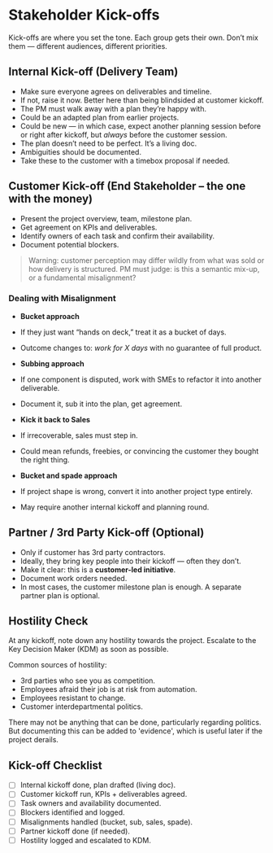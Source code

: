# Stakeholder Kick-offs

Kick-offs are where you set the tone. Each group gets their own. Don’t mix them — different audiences, different priorities.

## Internal Kick-off (Delivery Team)

- Make sure everyone agrees on deliverables and timeline.
- If not, raise it now. Better here than being blindsided at customer kickoff.
- The PM must walk away with a plan they’re happy with.
- Could be an adapted plan from earlier projects.
- Could be new — in which case, expect another planning session before or right after kickoff, but *always* before the customer session.
- The plan doesn’t need to be perfect. It’s a living doc.
- Ambiguities should be documented.
- Take these to the customer with a timebox proposal if needed.

## Customer Kick-off (End Stakeholder – the one with the money)

- Present the project overview, team, milestone plan.
- Get agreement on KPIs and deliverables.
- Identify owners of each task and confirm their availability.
- Document potential blockers.

> Warning: customer perception may differ wildly from what was sold or how delivery is structured.
> PM must judge: is this a semantic mix-up, or a fundamental misalignment?

### Dealing with Misalignment

- **Bucket approach**
- If they just want “hands on deck,” treat it as a bucket of days.
- Outcome changes to: *work for X days* with no guarantee of full product.

- **Subbing approach**
- If one component is disputed, work with SMEs to refactor it into another deliverable.
- Document it, sub it into the plan, get agreement.

- **Kick it back to Sales**
- If irrecoverable, sales must step in.
- Could mean refunds, freebies, or convincing the customer they bought the right thing.

- **Bucket and spade approach**
- If project shape is wrong, convert it into another project type entirely.
- May require another internal kickoff and planning round.

## Partner / 3rd Party Kick-off (Optional)

- Only if customer has 3rd party contractors.
- Ideally, they bring key people into their kickoff — often they don’t.
- Make it clear: this is a **customer-led initiative**.
- Document work orders needed.
- In most cases, the customer milestone plan is enough. A separate partner plan is optional.

## Hostility Check

At any kickoff, note down any hostility towards the project.
Escalate to the Key Decision Maker (KDM) as soon as possible.

Common sources of hostility:
- 3rd parties who see you as competition.
- Employees afraid their job is at risk from automation.
- Employees resistant to change.
- Customer interdepartmental politics.

There may not be anything that can be done, particularly regarding politics. But documenting this can be added to 'evidence', which is useful later if the project derails.

## Kick-off Checklist

- [ ] Internal kickoff done, plan drafted (living doc).
- [ ] Customer kickoff run, KPIs + deliverables agreed.
- [ ] Task owners and availability documented.
- [ ] Blockers identified and logged.
- [ ] Misalignments handled (bucket, sub, sales, spade).
- [ ] Partner kickoff done (if needed).
- [ ] Hostility logged and escalated to KDM.